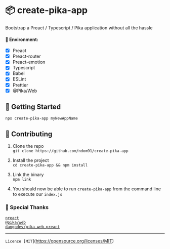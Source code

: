 # 📦 create-pika-app

 Bootstrap a Preact / Typescript / Pika application without all the hassle 

#### 🌲 Environment:  
- [x] Preact
- [x] Preact-router  
- [x] Preact-emotion  
- [x] Typescript   
- [x] Babel   
- [x] ESLint   
- [x] Prettier
- [x] @Pika/Web

## 🛫 Getting Started

```
npx create-pika-app myNewAppName
```


## 👥 Contributing

1. Clone the repo  
`git clone https://github.com/ndom91/create-pika-app`  

2. Install the project  
`cd create-pika-app && npm install`  

3. Link the binary  
`npm link`  

4. You should now be able to run `create-pika-app` from the command line to execute our `index.js`  

### 🙏 Special Thanks

[`preact`](https://preactjs.com)  
[`@pika/web`](https://pika.dev)  
[`dangodev/pika-web-preact`](https://github.com/dangodev/pika-web-react)  

---
`Licence [MIT`](https://opensource.org/licenses/MIT)

